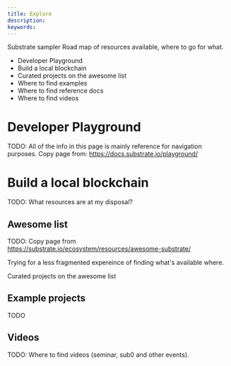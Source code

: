 ```yaml
---
title: Explore
description:
keywords:
---
```


Substrate sampler 
Road map of resources available, where to go for what.

* Developer Playground
* Build a local blockchain
* Curated projects on the awesome list
* Where to find examples
* Where to find reference docs
* Where to find videos

# Developer Playground

TODO: All of the info in this page is mainly reference for navigation purposes.
Copy page from: https://docs.substrate.io/playground/
# Build a local blockchain

TODO: What resources are at my disposal?

## Awesome list

TODO: Copy page from https://substrate.io/ecosystem/resources/awesome-substrate/ 

Trying for a less fragmented expereince of finding what's available where.

Curated projects on the awesome list

## Example projects

TODO

## Videos

TODO: Where to find videos (seminar, sub0 and other events).